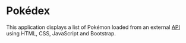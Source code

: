 # Pokédex
This application displays a list of Pokémon loaded from an external [API](https://pokeapi.co/api/v2/pokemon/?limit=150) using HTML, CSS, JavaScript and Bootstrap.
